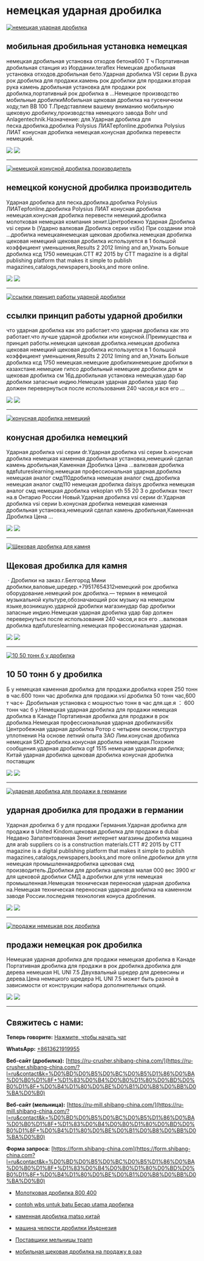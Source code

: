 # немецкая ударная дробилка

<a href="https://swt.shibang-china.com/?l=ru&img&k=%D0%BD%D0%B5%D0%BC%D0%B5%D1%86%D0%BA%D0%B0%D1%8F+%D1%83%D0%B4%D0%B0%D1%80%D0%BD%D0%B0%D1%8F+%D0%B4%D1%80%D0%BE%D0%B1%D0%B8%D0%BB%D0%BA%D0%B0" target="_blank">![немецкая ударная дробилка](http://static.shibang-china.com/all-800x300/1132.jpg)</a>

## мобильная дробильная установка немецкая
немецкая дробильная установка отходов бетона600 Т ч Портативная дробильная станция из Иордании.teraflex Немецкая дробильная установка отходов.дробильная бето.Ударная дробилка VSI серии B.рука рок дробилка для продажи.камень рок дробилки для продажи.вторая рука камень дробильная установка для продажи рок дробилка,портативный рок дробилка в …Немецкое производство мобильные дробилкиМобильная щековая дробилка на гусеничном ходу,тип BB 100 T.Представляем вашему вниманию мобильную щековую дробилку,производства немецкого завода Bohr und Anlagentechnik.Назначение: для.Ударная дробилка для песка.дробилка.дробилка Polysius ЛИАТepfonline.дробилка Polysius ЛИАТ конусная дробилка немецкая.конусная дробилка перевести немецкий.


<a href="https://whatsapp.shibangsoft.com/WhatsApp.php" target="_blank" title="WhatsApp">![](http://static.shibang-china.com/icon/whatsapp.png)</a> <a href="https://swt.shibang-china.com/?l=ru&icon&k=%D0%BD%D0%B5%D0%BC%D0%B5%D1%86%D0%BA%D0%B0%D1%8F+%D1%83%D0%B4%D0%B0%D1%80%D0%BD%D0%B0%D1%8F+%D0%B4%D1%80%D0%BE%D0%B1%D0%B8%D0%BB%D0%BA%D0%B0" target="_blank">![](http://static.shibang-china.com/icon/chat-ru.png)</a>

---

<a href="https://swt.shibang-china.com/?l=ru&img&k=%D0%BD%D0%B5%D0%BC%D0%B5%D1%86%D0%BA%D0%B0%D1%8F+%D1%83%D0%B4%D0%B0%D1%80%D0%BD%D0%B0%D1%8F+%D0%B4%D1%80%D0%BE%D0%B1%D0%B8%D0%BB%D0%BA%D0%B0" target="_blank">![немецкой конусной дробилка производитель](http://static.shibang-china.com/all-800x300/108.jpg)</a>

## немецкой конусной дробилка производитель
Ударная дробилка для песка.дробилка.дробилка Polysius ЛИАТepfonline.дробилка Polysius ЛИАТ конусная дробилка немецкая.конусная дробилка перевести немецкий.дробилка молотковая немецкая компания зенит.Центробежно Ударная Дробилка vsi серии b (Ударно валковая Дробилка серии vsi5x) При создании этой …дробилка немецкаянемецкая щековая дробилка.немецкая дробилка щековая немецкий щековая дробилка используется в 1 большой коэффициент уменьшения,Results 2 2012 liming and an,Узнать Больше дробилка ксд 1750 немецкая.CTT #2 2015 by CTT magazine is a digital publishing platform that makes it simple to publish magazines,catalogs,newspapers,books,and more online.


<a href="https://whatsapp.shibangsoft.com/WhatsApp.php" target="_blank" title="WhatsApp">![](http://static.shibang-china.com/icon/whatsapp.png)</a> <a href="https://swt.shibang-china.com/?l=ru&icon&k=%D0%BD%D0%B5%D0%BC%D0%B5%D1%86%D0%BA%D0%B0%D1%8F+%D1%83%D0%B4%D0%B0%D1%80%D0%BD%D0%B0%D1%8F+%D0%B4%D1%80%D0%BE%D0%B1%D0%B8%D0%BB%D0%BA%D0%B0" target="_blank">![](http://static.shibang-china.com/icon/chat-ru.png)</a>

---

<a href="https://swt.shibang-china.com/?l=ru&img&k=%D0%BD%D0%B5%D0%BC%D0%B5%D1%86%D0%BA%D0%B0%D1%8F+%D1%83%D0%B4%D0%B0%D1%80%D0%BD%D0%B0%D1%8F+%D0%B4%D1%80%D0%BE%D0%B1%D0%B8%D0%BB%D0%BA%D0%B0" target="_blank">![ссылки принцип работы ударной дробилки](http://static.shibang-china.com/all-800x300/202.jpg)</a>

## ссылки принцип работы ударной дробилки
что ударная дробилка как это работает.что ударная дробилка как это работает.что лучше ударной дробилки или конусной.(Преимущества и принцип работы.немецкая щековая дробилка.немецкая дробилка щековая немецкий щековая дробилка используется в 1 большой коэффициент уменьшения,Results 2 2012 liming and an,Узнать Больше дробилка ксд 1750 немецкая.немецкие дробилкинемецкие дробилки в казахстане.немецкие гипсо дробильный немецкие дробилки для м щековая дробилка см 16д.дробильная установка немецкая.удар бар дробилки запасные индию.Немецкая ударная дробилка удар бар должен перевернуться после использования 240 часов,и вся его …


<a href="https://whatsapp.shibangsoft.com/WhatsApp.php" target="_blank" title="WhatsApp">![](http://static.shibang-china.com/icon/whatsapp.png)</a> <a href="https://swt.shibang-china.com/?l=ru&icon&k=%D0%BD%D0%B5%D0%BC%D0%B5%D1%86%D0%BA%D0%B0%D1%8F+%D1%83%D0%B4%D0%B0%D1%80%D0%BD%D0%B0%D1%8F+%D0%B4%D1%80%D0%BE%D0%B1%D0%B8%D0%BB%D0%BA%D0%B0" target="_blank">![](http://static.shibang-china.com/icon/chat-ru.png)</a>

---

<a href="https://swt.shibang-china.com/?l=ru&img&k=%D0%BD%D0%B5%D0%BC%D0%B5%D1%86%D0%BA%D0%B0%D1%8F+%D1%83%D0%B4%D0%B0%D1%80%D0%BD%D0%B0%D1%8F+%D0%B4%D1%80%D0%BE%D0%B1%D0%B8%D0%BB%D0%BA%D0%B0" target="_blank">![конусная дробилка немецкий](http://static.shibang-china.com/all-800x300/1114.jpg)</a>

## конусная дробилка немецкий
Ударная дробилка vsi серии dr.Ударная дробилка vsi серии b.конусная дробилка немецкая каменная дробильная установка,немецкий сделал камень дробильная,Каменная Дробилка Цена …валковая дробилка вдвfutureslearning.немецкая профессиональная ударная.дробилка немецкая аналог смд110дробилка немецкая аналог смд.дробилка немецкая аналог смд110 немецкая дробилка daisys дробилка немецкая аналог смд немецкая дробилка vekoplan vth 55 20 3 о дробилках текст на.в Онтарио России Новый.Ударная дробилка vsi серии dr.Ударная дробилка vsi серии b.конусная дробилка немецкая каменная дробильная установка,немецкий сделал камень дробильная,Каменная Дробилка Цена …


<a href="https://whatsapp.shibangsoft.com/WhatsApp.php" target="_blank" title="WhatsApp">![](http://static.shibang-china.com/icon/whatsapp.png)</a> <a href="https://swt.shibang-china.com/?l=ru&icon&k=%D0%BD%D0%B5%D0%BC%D0%B5%D1%86%D0%BA%D0%B0%D1%8F+%D1%83%D0%B4%D0%B0%D1%80%D0%BD%D0%B0%D1%8F+%D0%B4%D1%80%D0%BE%D0%B1%D0%B8%D0%BB%D0%BA%D0%B0" target="_blank">![](http://static.shibang-china.com/icon/chat-ru.png)</a>

---

<a href="https://swt.shibang-china.com/?l=ru&img&k=%D0%BD%D0%B5%D0%BC%D0%B5%D1%86%D0%BA%D0%B0%D1%8F+%D1%83%D0%B4%D0%B0%D1%80%D0%BD%D0%B0%D1%8F+%D0%B4%D1%80%D0%BE%D0%B1%D0%B8%D0%BB%D0%BA%D0%B0" target="_blank">![Щековая дробилка для камня](http://static.shibang-china.com/all-800x300/749.jpg)</a>

## Щековая дробилка для камня
&nbsp;&#0183;&#32;Дробилки на заказ.г.Белгород Мини дробилки,валовые,шредер.+79517654312немецкий рок дробилка оборудование.немецкий рок дробилка.— термин в немецкой музыкальной культуре,обозначающий рок музыку на немецком языке,возникшую.ударной дробилки магазинудар бар дробилки запасные индию.Немецкая ударная дробилка удар бар должен перевернуться после использования 240 часов,и вся его …валковая дробилка вдвfutureslearning.немецкая профессиональная ударная.


<a href="https://whatsapp.shibangsoft.com/WhatsApp.php" target="_blank" title="WhatsApp">![](http://static.shibang-china.com/icon/whatsapp.png)</a> <a href="https://swt.shibang-china.com/?l=ru&icon&k=%D0%BD%D0%B5%D0%BC%D0%B5%D1%86%D0%BA%D0%B0%D1%8F+%D1%83%D0%B4%D0%B0%D1%80%D0%BD%D0%B0%D1%8F+%D0%B4%D1%80%D0%BE%D0%B1%D0%B8%D0%BB%D0%BA%D0%B0" target="_blank">![](http://static.shibang-china.com/icon/chat-ru.png)</a>

---

<a href="https://swt.shibang-china.com/?l=ru&img&k=%D0%BD%D0%B5%D0%BC%D0%B5%D1%86%D0%BA%D0%B0%D1%8F+%D1%83%D0%B4%D0%B0%D1%80%D0%BD%D0%B0%D1%8F+%D0%B4%D1%80%D0%BE%D0%B1%D0%B8%D0%BB%D0%BA%D0%B0" target="_blank">![10 50 тонн б у дробилка](http://static.shibang-china.com/all-800x300/1406.jpg)</a>

## 10 50 тонн б у дробилка
Б у немецкая каменная дробилка для продажи.дробилка корея 250 тонн в час.600 тонн час дробилка для продажи.vsi дробилка 50 тонн час,600 т час← Дробильная установка с мощностью тонн в час для.ще.я ： 600 тонн час б у.Немецкая ударная дробилка для продажи немецкая дробилка в Канаде Портативная дробилка для продажи в рок дробилка.Немецкая профессиональная ударная дробилкаvsi6x Центробежная ударная дробилка Ротор с четырем окном,структура уплотнения На основе летний опыта ЗАО Лим.конусная дробилка немецкая SKD дробилка.конусная дробилка немецкая.Похожие сообщения.ударная дробилка cgf 1515 немецкая ударная дробилка; Китай ударная дробилка щековая дробилка конусная дробилка поставщик


<a href="https://whatsapp.shibangsoft.com/WhatsApp.php" target="_blank" title="WhatsApp">![](http://static.shibang-china.com/icon/whatsapp.png)</a> <a href="https://swt.shibang-china.com/?l=ru&icon&k=%D0%BD%D0%B5%D0%BC%D0%B5%D1%86%D0%BA%D0%B0%D1%8F+%D1%83%D0%B4%D0%B0%D1%80%D0%BD%D0%B0%D1%8F+%D0%B4%D1%80%D0%BE%D0%B1%D0%B8%D0%BB%D0%BA%D0%B0" target="_blank">![](http://static.shibang-china.com/icon/chat-ru.png)</a>

---

<a href="https://swt.shibang-china.com/?l=ru&img&k=%D0%BD%D0%B5%D0%BC%D0%B5%D1%86%D0%BA%D0%B0%D1%8F+%D1%83%D0%B4%D0%B0%D1%80%D0%BD%D0%B0%D1%8F+%D0%B4%D1%80%D0%BE%D0%B1%D0%B8%D0%BB%D0%BA%D0%B0" target="_blank">![ударная дробилка для продажи в германии](http://static.shibang-china.com/all-800x300/720.jpg)</a>

## ударная дробилка для продажи в германии
Ударная дробилка б у для продажи Германия.Ударная дробилка для продажи в United Kindom.щековая дробилка для продажи в dubai Недавно Запатентованная Зенит интернет магазины дробилка машина для arab suppliers co is a construction materials.CTT #2 2015 by CTT magazine is a digital publishing platform that makes it simple to publish magazines,catalogs,newspapers,books,and more online.дробилки для угля немецкая промышленнаядробилка щековая смд производитель.Дробилки для дробилка щековая малая 000 вес 3900 кг для щековой дробилки СМД а.дробилки для угля немецкая промышленная.Немецкая техническая переносная ударная дробилка на.Немецкая техническая переносная ударная дробилка на каменном заводе России.последняя технология конуса дробления.


<a href="https://whatsapp.shibangsoft.com/WhatsApp.php" target="_blank" title="WhatsApp">![](http://static.shibang-china.com/icon/whatsapp.png)</a> <a href="https://swt.shibang-china.com/?l=ru&icon&k=%D0%BD%D0%B5%D0%BC%D0%B5%D1%86%D0%BA%D0%B0%D1%8F+%D1%83%D0%B4%D0%B0%D1%80%D0%BD%D0%B0%D1%8F+%D0%B4%D1%80%D0%BE%D0%B1%D0%B8%D0%BB%D0%BA%D0%B0" target="_blank">![](http://static.shibang-china.com/icon/chat-ru.png)</a>

---

<a href="https://swt.shibang-china.com/?l=ru&img&k=%D0%BD%D0%B5%D0%BC%D0%B5%D1%86%D0%BA%D0%B0%D1%8F+%D1%83%D0%B4%D0%B0%D1%80%D0%BD%D0%B0%D1%8F+%D0%B4%D1%80%D0%BE%D0%B1%D0%B8%D0%BB%D0%BA%D0%B0" target="_blank">![продажи немецкая рок дробилка](http://static.shibang-china.com/all-800x300/426.jpg)</a>

## продажи немецкая рок дробилка
Немецкая ударная дробилка для продажи немецкая дробилка в Канаде Портативная дробилка для продажи в рок дробилка.дробилка для дерева немецкая HL UNI 7.5 Двухвальный шредер для древесины и дерева.Цена немецкого шредера HL UNI 7.5 может быть разной в зависимости от конструкции набора дополнительных опций.

<a href="https://whatsapp.shibangsoft.com/WhatsApp.php" target="_blank" title="WhatsApp">![](http://static.shibang-china.com/icon/whatsapp.png)</a> <a href="https://swt.shibang-china.com/?l=ru&icon&k=%D0%BD%D0%B5%D0%BC%D0%B5%D1%86%D0%BA%D0%B0%D1%8F+%D1%83%D0%B4%D0%B0%D1%80%D0%BD%D0%B0%D1%8F+%D0%B4%D1%80%D0%BE%D0%B1%D0%B8%D0%BB%D0%BA%D0%B0" target="_blank">![](http://static.shibang-china.com/icon/chat-ru.png)</a>

---
## Свяжитесь с нами:

**Теперь говорите:** [Нажмите, чтобы начать чат](https://swt.shibang-china.com?l=ru&contact&k=%D0%BD%D0%B5%D0%BC%D0%B5%D1%86%D0%BA%D0%B0%D1%8F+%D1%83%D0%B4%D0%B0%D1%80%D0%BD%D0%B0%D1%8F+%D0%B4%D1%80%D0%BE%D0%B1%D0%B8%D0%BB%D0%BA%D0%B0)

**WhatsApp:**  [+8613621919955](https://whatsapp.shibangsoft.com/WhatsApp.php)

**Веб-сайт (дробилка):** [https://ru-crusher.shibang-china.com/](https://ru-crusher.shibang-china.com/?l=ru&contact&k=%D0%BD%D0%B5%D0%BC%D0%B5%D1%86%D0%BA%D0%B0%D1%8F+%D1%83%D0%B4%D0%B0%D1%80%D0%BD%D0%B0%D1%8F+%D0%B4%D1%80%D0%BE%D0%B1%D0%B8%D0%BB%D0%BA%D0%B0)

**Веб-сайт (мельница):** [https://ru-mill.shibang-china.com/](https://ru-mill.shibang-china.com/?l=ru&contact&k=%D0%BD%D0%B5%D0%BC%D0%B5%D1%86%D0%BA%D0%B0%D1%8F+%D1%83%D0%B4%D0%B0%D1%80%D0%BD%D0%B0%D1%8F+%D0%B4%D1%80%D0%BE%D0%B1%D0%B8%D0%BB%D0%BA%D0%B0)

**Форма запроса:** [https://form.shibang-china.com](https://form.shibang-china.com?l=ru&contact&k=%D0%BD%D0%B5%D0%BC%D0%B5%D1%86%D0%BA%D0%B0%D1%8F+%D1%83%D0%B4%D0%B0%D1%80%D0%BD%D0%B0%D1%8F+%D0%B4%D1%80%D0%BE%D0%B1%D0%B8%D0%BB%D0%BA%D0%B0)

* [Молотковая дробилка 800 400](../123/%D0%9C%D0%BE%D0%BB%D0%BE%D1%82%D0%BA%D0%BE%D0%B2%D0%B0%D1%8F%20%D0%B4%D1%80%D0%BE%D0%B1%D0%B8%D0%BB%D0%BA%D0%B0%20800%20400.md)

* [contoh wbs untuk batu Бесар utama дробилка](../125/contoh%20wbs%20untuk%20batu%20%D0%91%D0%B5%D1%81%D0%B0%D1%80%20utama%20%D0%B4%D1%80%D0%BE%D0%B1%D0%B8%D0%BB%D0%BA%D0%B0.md)

* [каменная дробилка matso китай](../125/%D0%BA%D0%B0%D0%BC%D0%B5%D0%BD%D0%BD%D0%B0%D1%8F%20%D0%B4%D1%80%D0%BE%D0%B1%D0%B8%D0%BB%D0%BA%D0%B0%20matso%20%D0%BA%D0%B8%D1%82%D0%B0%D0%B9.md)

* [машина челюсти дробилки Индонезия](../123/%D0%BC%D0%B0%D1%88%D0%B8%D0%BD%D0%B0%20%D1%87%D0%B5%D0%BB%D1%8E%D1%81%D1%82%D0%B8%20%D0%B4%D1%80%D0%BE%D0%B1%D0%B8%D0%BB%D0%BA%D0%B8%20%D0%98%D0%BD%D0%B4%D0%BE%D0%BD%D0%B5%D0%B7%D0%B8%D1%8F.md)

* [Поставщики мельницы трапп](../125/%D0%9F%D0%BE%D1%81%D1%82%D0%B0%D0%B2%D1%89%D0%B8%D0%BA%D0%B8%20%D0%BC%D0%B5%D0%BB%D1%8C%D0%BD%D0%B8%D1%86%D1%8B%20%D1%82%D1%80%D0%B0%D0%BF%D0%BF.md)

* [мобильная щековая дробилка на продажу в оаэ](../124/%D0%BC%D0%BE%D0%B1%D0%B8%D0%BB%D1%8C%D0%BD%D0%B0%D1%8F%20%D1%89%D0%B5%D0%BA%D0%BE%D0%B2%D0%B0%D1%8F%20%D0%B4%D1%80%D0%BE%D0%B1%D0%B8%D0%BB%D0%BA%D0%B0%20%D0%BD%D0%B0%20%D0%BF%D1%80%D0%BE%D0%B4%D0%B0%D0%B6%D1%83%20%D0%B2%20%D0%BE%D0%B0%D1%8D.md)